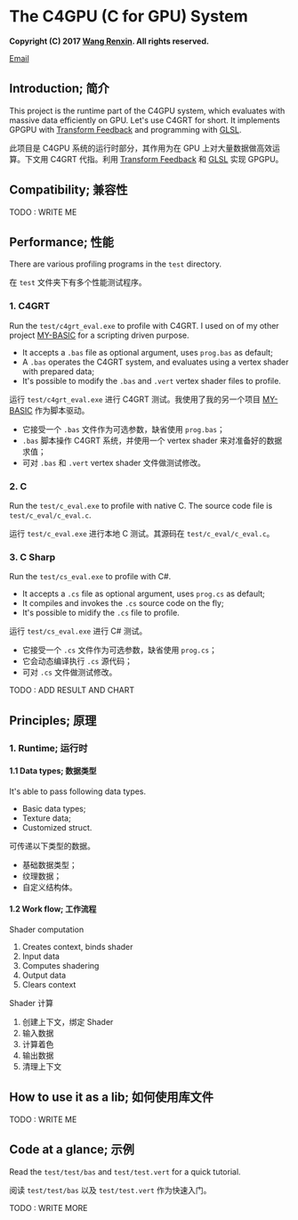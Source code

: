 # The C4GPU (C for GPU) System

**Copyright (C) 2017 [Wang Renxin](https://linkedin.com/in/wangrenxin). All rights reserved.**

[Email](mailto:hellotony521@qq.com)

## Introduction; 简介

This project is the runtime part of the C4GPU system, which evaluates with massive data efficiently on GPU. Let's use C4GRT for short. It implements GPGPU with [Transform Feedback](https://www.khronos.org/opengl/wiki/Transform_Feedback) and programming with [GLSL](https://en.wikipedia.org/wiki/GLSL).

此项目是 C4GPU 系统的运行时部分，其作用为在 GPU 上对大量数据做高效运算。下文用 C4GRT 代指。利用 [Transform Feedback](https://www.khronos.org/opengl/wiki/Transform_Feedback) 和 [GLSL](https://en.wikipedia.org/wiki/GLSL) 实现 GPGPU。

## Compatibility; 兼容性

TODO : WRITE ME

## Performance; 性能

There are various profiling programs in the `test` directory.

在 `test` 文件夹下有多个性能测试程序。

### 1. C4GRT

Run the `test/c4grt_eval.exe` to profile with C4GRT. I used on of my other project [MY-BASIC](https://github.com/paladin-t/my_basic) for a scripting driven purpose.

* It accepts a `.bas` file as optional argument, uses `prog.bas` as default;
* A `.bas` operates the C4GRT system, and evaluates using a vertex shader with prepared data;
* It's possible to modify the `.bas` and `.vert` vertex shader files to profile.

运行 `test/c4grt_eval.exe` 进行 C4GRT 测试。我使用了我的另一个项目 [MY-BASIC](https://github.com/paladin-t/my_basic) 作为脚本驱动。

* 它接受一个 `.bas` 文件作为可选参数，缺省使用 `prog.bas`；
* `.bas` 脚本操作 C4GRT 系统，并使用一个 vertex shader 来对准备好的数据求值；
* 可对 `.bas` 和 `.vert` vertex shader 文件做测试修改。

### 2. C

Run the `test/c_eval.exe` to profile with native C. The source code file is `test/c_eval/c_eval.c`.

运行 `test/c_eval.exe` 进行本地 C 测试。其源码在 `test/c_eval/c_eval.c`。

### 3. C Sharp

Run the `test/cs_eval.exe` to profile with C#.

* It accepts a `.cs` file as optional argument, uses `prog.cs` as default;
* It compiles and invokes the `.cs` source code on the fly;
* It's possible to midify the `.cs` file to profile.

运行 `test/cs_eval.exe` 进行 C# 测试。

* 它接受一个 `.cs` 文件作为可选参数，缺省使用 `prog.cs`；
* 它会动态编译执行 `.cs` 源代码；
* 可对 `.cs` 文件做测试修改。

TODO : ADD RESULT AND CHART

## Principles; 原理

### 1. Runtime; 运行时

#### 1.1 Data types; 数据类型

It's able to pass following data types.

* Basic data types;
* Texture data;
* Customized struct.

可传递以下类型的数据。

* 基础数据类型；
* 纹理数据；
* 自定义结构体。

#### 1.2 Work flow; 工作流程

Shader computation

1. Creates context, binds shader
2. Input data
3. Computes shadering
4. Output data
5. Clears context

Shader 计算

1. 创建上下文，绑定 Shader
2. 输入数据
3. 计算着色
4. 输出数据
5. 清理上下文

## How to use it as a lib; 如何使用库文件

TODO : WRITE ME

## Code at a glance; 示例

Read the `test/test/bas` and `test/test.vert` for a quick tutorial.

阅读 `test/test/bas` 以及 `test/test.vert` 作为快速入门。

TODO : WRITE MORE
